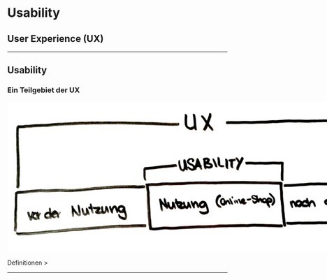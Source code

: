 <style>
section{
font-size: 70%;
}
</style>

# Usability #
## User Experience (UX) ##

---

## Usability ## 
### Ein Teilgebiet der UX ###

<img src="images/ux-usability-overview.jpg" alt="ux-usability-overview" style="max-width: 1000px;"/>

Definitionen >

---

##  ##